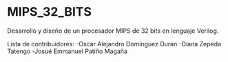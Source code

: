# MIPS_32_BITS
Desarrollo y diseño de un procesador MIPS de 32 bits en lenguaje Verilog.

Lista de contribuidores:
	-Oscar Alejandro Domínguez Duran
        -Diana Zepeda Tatengo
	-Josué Emmanuel Patiño Magaña 
	
